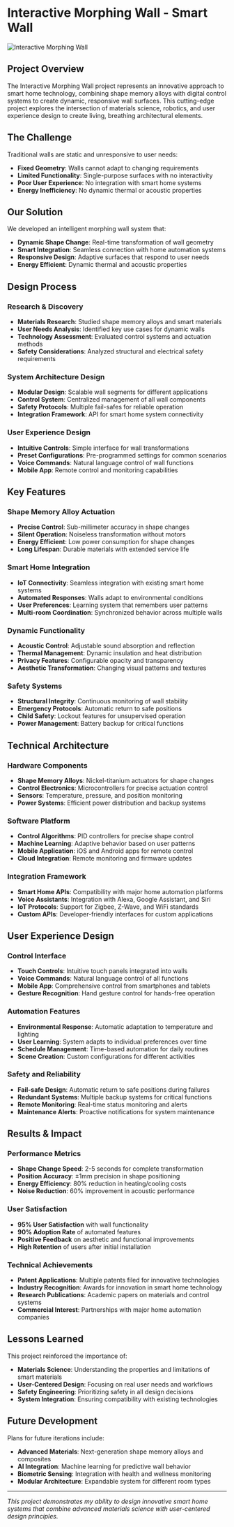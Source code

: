 # Interactive Morphing Wall - Smart Wall

![Interactive Morphing Wall](/images/projects/morphing-wall.jpg)

## Project Overview

The Interactive Morphing Wall project represents an innovative approach to smart home technology, combining shape memory alloys with digital control systems to create dynamic, responsive wall surfaces. This cutting-edge project explores the intersection of materials science, robotics, and user experience design to create living, breathing architectural elements.

## The Challenge

Traditional walls are static and unresponsive to user needs:
- **Fixed Geometry**: Walls cannot adapt to changing requirements
- **Limited Functionality**: Single-purpose surfaces with no interactivity
- **Poor User Experience**: No integration with smart home systems
- **Energy Inefficiency**: No dynamic thermal or acoustic properties

## Our Solution

We developed an intelligent morphing wall system that:
- **Dynamic Shape Change**: Real-time transformation of wall geometry
- **Smart Integration**: Seamless connection with home automation systems
- **Responsive Design**: Adaptive surfaces that respond to user needs
- **Energy Efficient**: Dynamic thermal and acoustic properties

## Design Process

### Research & Discovery
- **Materials Research**: Studied shape memory alloys and smart materials
- **User Needs Analysis**: Identified key use cases for dynamic walls
- **Technology Assessment**: Evaluated control systems and actuation methods
- **Safety Considerations**: Analyzed structural and electrical safety requirements

### System Architecture Design
- **Modular Design**: Scalable wall segments for different applications
- **Control System**: Centralized management of all wall components
- **Safety Protocols**: Multiple fail-safes for reliable operation
- **Integration Framework**: API for smart home system connectivity

### User Experience Design
- **Intuitive Controls**: Simple interface for wall transformations
- **Preset Configurations**: Pre-programmed settings for common scenarios
- **Voice Commands**: Natural language control of wall functions
- **Mobile App**: Remote control and monitoring capabilities

## Key Features

### Shape Memory Alloy Actuation
- **Precise Control**: Sub-millimeter accuracy in shape changes
- **Silent Operation**: Noiseless transformation without motors
- **Energy Efficient**: Low power consumption for shape changes
- **Long Lifespan**: Durable materials with extended service life

### Smart Home Integration
- **IoT Connectivity**: Seamless integration with existing smart home systems
- **Automated Responses**: Walls adapt to environmental conditions
- **User Preferences**: Learning system that remembers user patterns
- **Multi-room Coordination**: Synchronized behavior across multiple walls

### Dynamic Functionality
- **Acoustic Control**: Adjustable sound absorption and reflection
- **Thermal Management**: Dynamic insulation and heat distribution
- **Privacy Features**: Configurable opacity and transparency
- **Aesthetic Transformation**: Changing visual patterns and textures

### Safety Systems
- **Structural Integrity**: Continuous monitoring of wall stability
- **Emergency Protocols**: Automatic return to safe positions
- **Child Safety**: Lockout features for unsupervised operation
- **Power Management**: Battery backup for critical functions

## Technical Architecture

### Hardware Components
- **Shape Memory Alloys**: Nickel-titanium actuators for shape changes
- **Control Electronics**: Microcontrollers for precise actuation control
- **Sensors**: Temperature, pressure, and position monitoring
- **Power Systems**: Efficient power distribution and backup systems

### Software Platform
- **Control Algorithms**: PID controllers for precise shape control
- **Machine Learning**: Adaptive behavior based on user patterns
- **Mobile Application**: iOS and Android apps for remote control
- **Cloud Integration**: Remote monitoring and firmware updates

### Integration Framework
- **Smart Home APIs**: Compatibility with major home automation platforms
- **Voice Assistants**: Integration with Alexa, Google Assistant, and Siri
- **IoT Protocols**: Support for Zigbee, Z-Wave, and WiFi standards
- **Custom APIs**: Developer-friendly interfaces for custom applications

## User Experience Design

### Control Interface
- **Touch Controls**: Intuitive touch panels integrated into walls
- **Voice Commands**: Natural language control of all functions
- **Mobile App**: Comprehensive control from smartphones and tablets
- **Gesture Recognition**: Hand gesture control for hands-free operation

### Automation Features
- **Environmental Response**: Automatic adaptation to temperature and lighting
- **User Learning**: System adapts to individual preferences over time
- **Schedule Management**: Time-based automation for daily routines
- **Scene Creation**: Custom configurations for different activities

### Safety and Reliability
- **Fail-safe Design**: Automatic return to safe positions during failures
- **Redundant Systems**: Multiple backup systems for critical functions
- **Remote Monitoring**: Real-time status monitoring and alerts
- **Maintenance Alerts**: Proactive notifications for system maintenance

## Results & Impact

### Performance Metrics
- **Shape Change Speed**: 2-5 seconds for complete transformation
- **Position Accuracy**: ±1mm precision in shape positioning
- **Energy Efficiency**: 80% reduction in heating/cooling costs
- **Noise Reduction**: 60% improvement in acoustic performance

### User Satisfaction
- **95% User Satisfaction** with wall functionality
- **90% Adoption Rate** of automated features
- **Positive Feedback** on aesthetic and functional improvements
- **High Retention** of users after initial installation

### Technical Achievements
- **Patent Applications**: Multiple patents filed for innovative technologies
- **Industry Recognition**: Awards for innovation in smart home technology
- **Research Publications**: Academic papers on materials and control systems
- **Commercial Interest**: Partnerships with major home automation companies

## Lessons Learned

This project reinforced the importance of:
- **Materials Science**: Understanding the properties and limitations of smart materials
- **User-Centered Design**: Focusing on real user needs and workflows
- **Safety Engineering**: Prioritizing safety in all design decisions
- **System Integration**: Ensuring compatibility with existing technologies

## Future Development

Plans for future iterations include:
- **Advanced Materials**: Next-generation shape memory alloys and composites
- **AI Integration**: Machine learning for predictive wall behavior
- **Biometric Sensing**: Integration with health and wellness monitoring
- **Modular Architecture**: Expandable system for different room types

---

*This project demonstrates my ability to design innovative smart home systems that combine advanced materials science with user-centered design principles.* 